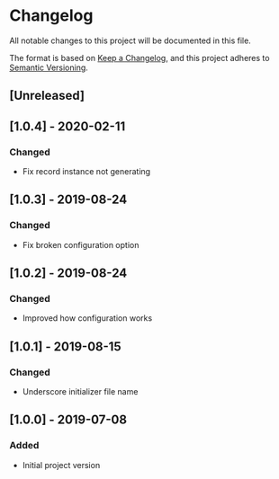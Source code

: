 # Changelog
All notable changes to this project will be documented in this file.

The format is based on [Keep a Changelog](https://keepachangelog.com/en/1.0.0/),
and this project adheres to [Semantic Versioning](https://semver.org/spec/v2.0.0.html).

## [Unreleased]

## [1.0.4] - 2020-02-11
### Changed
- Fix record instance not generating

## [1.0.3] - 2019-08-24
### Changed
- Fix broken configuration option

## [1.0.2] - 2019-08-24
### Changed
- Improved how configuration works

## [1.0.1] - 2019-08-15
### Changed
- Underscore initializer file name

## [1.0.0] - 2019-07-08
### Added
- Initial project version
